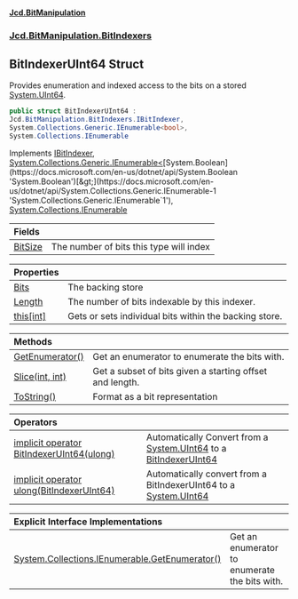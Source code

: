 #### [Jcd.BitManipulation](index.md 'index')
### [Jcd.BitManipulation.BitIndexers](Jcd.BitManipulation.BitIndexers.md 'Jcd.BitManipulation.BitIndexers')

## BitIndexerUInt64 Struct

Provides enumeration and indexed access to the bits on a stored [System.UInt64](https://docs.microsoft.com/en-us/dotnet/api/System.UInt64 'System.UInt64').

```csharp
public struct BitIndexerUInt64 :
Jcd.BitManipulation.BitIndexers.IBitIndexer,
System.Collections.Generic.IEnumerable<bool>,
System.Collections.IEnumerable
```

Implements [IBitIndexer](Jcd.BitManipulation.BitIndexers.IBitIndexer.md 'Jcd.BitManipulation.BitIndexers.IBitIndexer'), [System.Collections.Generic.IEnumerable&lt;](https://docs.microsoft.com/en-us/dotnet/api/System.Collections.Generic.IEnumerable-1 'System.Collections.Generic.IEnumerable`1')[System.Boolean](https://docs.microsoft.com/en-us/dotnet/api/System.Boolean 'System.Boolean')[&gt;](https://docs.microsoft.com/en-us/dotnet/api/System.Collections.Generic.IEnumerable-1 'System.Collections.Generic.IEnumerable`1'), [System.Collections.IEnumerable](https://docs.microsoft.com/en-us/dotnet/api/System.Collections.IEnumerable 'System.Collections.IEnumerable')

| Fields | |
| :--- | :--- |
| [BitSize](Jcd.BitManipulation.BitIndexers.BitIndexerUInt64.BitSize.md 'Jcd.BitManipulation.BitIndexers.BitIndexerUInt64.BitSize') | The number of bits this type will index |

| Properties | |
| :--- | :--- |
| [Bits](Jcd.BitManipulation.BitIndexers.BitIndexerUInt64.Bits.md 'Jcd.BitManipulation.BitIndexers.BitIndexerUInt64.Bits') | The backing store |
| [Length](Jcd.BitManipulation.BitIndexers.BitIndexerUInt64.Length.md 'Jcd.BitManipulation.BitIndexers.BitIndexerUInt64.Length') | The number of bits indexable by this indexer. |
| [this[int]](Jcd.BitManipulation.BitIndexers.BitIndexerUInt64.this[int].md 'Jcd.BitManipulation.BitIndexers.BitIndexerUInt64.this[int]') | Gets or sets individual bits within the backing store. |

| Methods | |
| :--- | :--- |
| [GetEnumerator()](Jcd.BitManipulation.BitIndexers.BitIndexerUInt64.GetEnumerator().md 'Jcd.BitManipulation.BitIndexers.BitIndexerUInt64.GetEnumerator()') | Get an enumerator to enumerate the bits with. |
| [Slice(int, int)](Jcd.BitManipulation.BitIndexers.BitIndexerUInt64.Slice(int,int).md 'Jcd.BitManipulation.BitIndexers.BitIndexerUInt64.Slice(int, int)') | Get a subset of bits given a starting offset and length. |
| [ToString()](Jcd.BitManipulation.BitIndexers.BitIndexerUInt64.ToString().md 'Jcd.BitManipulation.BitIndexers.BitIndexerUInt64.ToString()') | Format as a bit representation |

| Operators | |
| :--- | :--- |
| [implicit operator BitIndexerUInt64(ulong)](Jcd.BitManipulation.BitIndexers.BitIndexerUInt64.op_ImplicitJcd.BitManipulation.BitIndexers.BitIndexerUInt64(ulong).md 'Jcd.BitManipulation.BitIndexers.BitIndexerUInt64.op_Implicit Jcd.BitManipulation.BitIndexers.BitIndexerUInt64(ulong)') | Automatically Convert from a [System.UInt64](https://docs.microsoft.com/en-us/dotnet/api/System.UInt64 'System.UInt64') to a [BitIndexerUInt64](Jcd.BitManipulation.BitIndexers.BitIndexerUInt64.md 'Jcd.BitManipulation.BitIndexers.BitIndexerUInt64') |
| [implicit operator ulong(BitIndexerUInt64)](Jcd.BitManipulation.BitIndexers.BitIndexerUInt64.op_Implicitulong(Jcd.BitManipulation.BitIndexers.BitIndexerUInt64).md 'Jcd.BitManipulation.BitIndexers.BitIndexerUInt64.op_Implicit ulong(Jcd.BitManipulation.BitIndexers.BitIndexerUInt64)') | Automatically convert from a BitIndexerUInt64 to a [System.UInt64](https://docs.microsoft.com/en-us/dotnet/api/System.UInt64 'System.UInt64') |

| Explicit Interface Implementations | |
| :--- | :--- |
| [System.Collections.IEnumerable.GetEnumerator()](Jcd.BitManipulation.BitIndexers.BitIndexerUInt64.System.Collections.IEnumerable.GetEnumerator().md 'Jcd.BitManipulation.BitIndexers.BitIndexerUInt64.System.Collections.IEnumerable.GetEnumerator()') | Get an enumerator to enumerate the bits with. |
